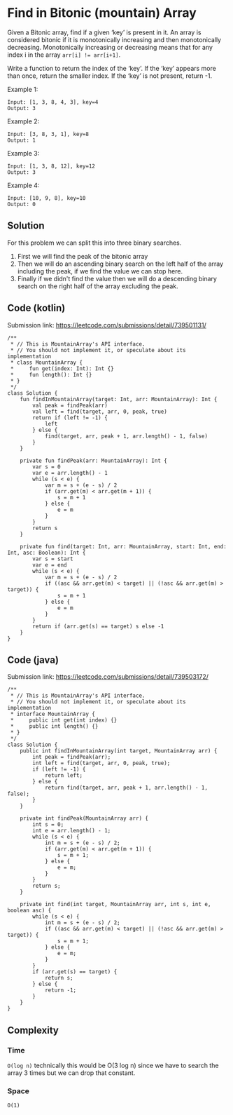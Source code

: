 # Find in Bitonic (mountain) Array
Given a Bitonic array, find if a given ‘key’ is present in it. An array is considered bitonic if it is monotonically increasing and then monotonically decreasing. Monotonically increasing or decreasing means that for any index i in the array `arr[i] != arr[i+1]`.

Write a function to return the index of the ‘key’. If the ‘key’ appears more than once, return the smaller index. If the ‘key’ is not present, return -1.

Example 1:
```
Input: [1, 3, 8, 4, 3], key=4
Output: 3
```
Example 2:
```
Input: [3, 8, 3, 1], key=8
Output: 1
```
Example 3:
```
Input: [1, 3, 8, 12], key=12
Output: 3
```
Example 4:
```
Input: [10, 9, 8], key=10
Output: 0
```
## Solution
For this problem we can split this into three binary searches.
1. First we will find the peak of the bitonic array
2. Then we will do an ascending binary search on the left half of the array including the peak, if we find the value we can stop here.
3. Finally if we didn't find the value then we will do a descending binary search on the right half of the array excluding the peak.
## Code (kotlin)
Submission link: https://leetcode.com/submissions/detail/739501131/
```
/**
 * // This is MountainArray's API interface.
 * // You should not implement it, or speculate about its implementation
 * class MountainArray {
 *     fun get(index: Int): Int {}
 *     fun length(): Int {}
 * }
 */
class Solution {
    fun findInMountainArray(target: Int, arr: MountainArray): Int {
        val peak = findPeak(arr)
        val left = find(target, arr, 0, peak, true)
        return if (left != -1) {
            left
        } else {
            find(target, arr, peak + 1, arr.length() - 1, false)
        }
    }

    private fun findPeak(arr: MountainArray): Int {
        var s = 0
        var e = arr.length() - 1
        while (s < e) {
            var m = s + (e - s) / 2
            if (arr.get(m) < arr.get(m + 1)) {
                s = m + 1
            } else {
                e = m
            }
        }
        return s
    }

    private fun find(target: Int, arr: MountainArray, start: Int, end: Int, asc: Boolean): Int {
        var s = start
        var e = end
        while (s < e) {
            var m = s + (e - s) / 2
            if ((asc && arr.get(m) < target) || (!asc && arr.get(m) > target)) {
                s = m + 1
            } else {
                e = m
            }
        }
        return if (arr.get(s) == target) s else -1
    }
}
```
## Code (java)
Submission link: https://leetcode.com/submissions/detail/739503172/
```
/**
 * // This is MountainArray's API interface.
 * // You should not implement it, or speculate about its implementation
 * interface MountainArray {
 *     public int get(int index) {}
 *     public int length() {}
 * }
 */
class Solution {
    public int findInMountainArray(int target, MountainArray arr) {
        int peak = findPeak(arr);
        int left = find(target, arr, 0, peak, true);
        if (left != -1) {
            return left;
        } else {
            return find(target, arr, peak + 1, arr.length() - 1, false);
        }
    }

    private int findPeak(MountainArray arr) {
        int s = 0;
        int e = arr.length() - 1;
        while (s < e) {
            int m = s + (e - s) / 2;
            if (arr.get(m) < arr.get(m + 1)) {
                s = m + 1;
            } else {
                e = m;
            }
        }
        return s;
    }

    private int find(int target, MountainArray arr, int s, int e, boolean asc) {
        while (s < e) {
            int m = s + (e - s) / 2;
            if ((asc && arr.get(m) < target) || (!asc && arr.get(m) > target)) {
                s = m + 1;
            } else {
                e = m;
            }
        }
        if (arr.get(s) == target) {
            return s;
        } else {
            return -1;
        }
    }
}
```
## Complexity
### Time
`O(log n)` technically this would be O(3 log n) since we have to search the array 3 times but we can drop that constant.
### Space
`O(1)`
